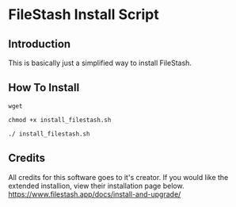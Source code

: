 
# FileStash Install Script


## Introduction

This is basically just a simplified way to install FileStash.


## How To Install
```wget```

```chmod +x install_filestash.sh```

```./ install_filestash.sh```

## Credits

All credits for this software goes to it's creator. If you would like the extended installion, view their installation page below.
https://www.filestash.app/docs/install-and-upgrade/
